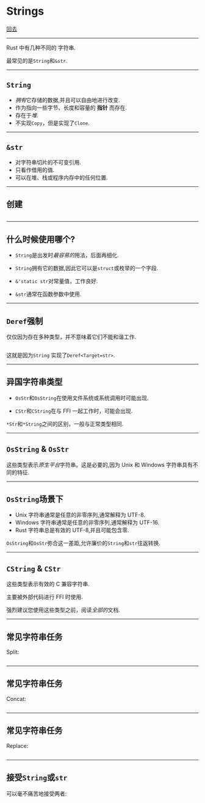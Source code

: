 # Strings

[回去](toc/default.html)

---

Rust 中有几种不同的 字符串.

最常见的是`String`和`&str`.

---

## `String`

- *拥有*它存储的数据,并且可以自由地进行改变.
- 作为指向一些字节、长度和容量的 **指针** 而存在.
- 存在于*堆*.
- 不实现`Copy`，但是实现了`Clone`.

---

## `&str`

- 对字符串切片的不可变引用.
- 只看作借用的值.
- 可以在堆、栈或程序内存中的任何位置.

---

## 创建

<pre><code data-source="chapters/shared/code/strings/1.rs" data-trim="hljs rust" class="lang-rust"></code></pre>

---

## 什么时候使用哪个?

- `String`是出发时*最容易的*用法，后面再细化.
- `String`拥有它的数据,因此它可以是`struct`或枚举的一个字段.

- `&'static str`对常量值，工作良好.
- `&str`通常在函数参数中使用.

---

## `Deref`强制

仅仅因为存在多种类型，并不意味着它们不能和谐工作.

<pre><code data-source="chapters/shared/code/strings/2.rs" data-trim="hljs rust" class="lang-rust"></code></pre>

这就是因为`String` 实现了`Deref<Target=str>`.

---

## 异国字符串类型

- `OsStr`和`OsString`在使用文件系统或系统调用时可能出现.

- `CStr`和`CString`在与 FFI 一起工作时，可能会出现.

`*Str`和`*String`之间的区别，一般与正常类型相同.

---

## `OsString` & `OsStr`

这些类型表示*原生平台*字符串。这是必要的,因为 Unix 和 Windows 字符串具有不同的特征.

---

## `OsString`场景下

- Unix 字符串通常是任意的非零序列,通常解释为 UTF-8.
- Windows 字符串通常是任意的非零序列,通常解释为 UTF-16.
- Rust 字符串总是有效的 UTF-8,并且可能包含零.

`OsString`和`OsStr`弥合这一差距,允许廉价的`String`和`str`往返转换.

---

## `CString` & `CStr`

这些类型表示有效的 C 兼容字符串.

主要被外部代码进行 FFI 时使用.

强烈建议您使用这些类型之前，阅读*全部的*文档.

---

## 常见字符串任务

Split:

<pre><code data-source="chapters/shared/code/strings/3.rs" data-trim="hljs rust" class="lang-rust"></code></pre>

---

## 常见字符串任务

Concat:

<pre><code data-source="chapters/shared/code/strings/4.rs" data-trim="hljs rust" class="lang-rust"></code></pre>

---

## 常见字符串任务

Replace:

<pre><code data-source="chapters/shared/code/strings/5.rs" data-trim="hljs rust" class="lang-rust"></code></pre>

---

## 接受`String`或`str`

可以毫不痛苦地接受两者:

<pre><code data-source="chapters/shared/code/strings/6.rs" data-trim="hljs rust" class="lang-rust"></code></pre>
